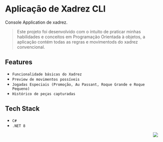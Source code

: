 # Aplicação de Xadrez CLI
Console Application de xadrez.
> Este projeto foi desenvolvido com o íntuito de praticar minhas habilidades e conceitos em Programação Orientada à objetos, a aplicação contém todas as regras e movimentods do xadrez convencional.

## Features

- `Funcionalidade básicas do Xadrez`
- `Preview de movimentos possíveis`
- `Jogadas Especiais (Promoção, Au Passant, Roque Grande e Roque Pequeno)`
- `Histórico de peças capturadas`

## Tech Stack

- `C#`
- `.NET 8`

<p align="right">
  <a href="https://skillicons.dev">
    <img src="https://skillicons.dev/icons?i=cs,dotnet" />
  </a>
</p>
